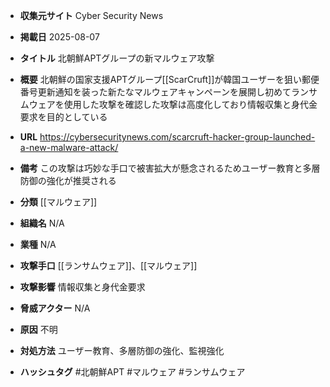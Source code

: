 - **収集元サイト**
Cyber Security News

- **掲載日**
2025-08-07

- **タイトル**
北朝鮮APTグループの新マルウェア攻撃

- **概要**
北朝鮮の国家支援APTグループ[[ScarCruft]]が韓国ユーザーを狙い郵便番号更新通知を装った新たなマルウェアキャンペーンを展開し初めてランサムウェアを使用した攻撃を確認した攻撃は高度化しており情報収集と身代金要求を目的としている

- **URL**
https://cybersecuritynews.com/scarcruft-hacker-group-launched-a-new-malware-attack/

- **備考**
この攻撃は巧妙な手口で被害拡大が懸念されるためユーザー教育と多層防御の強化が推奨される

- **分類**
[[マルウェア]]

- **組織名**
N/A

- **業種**
N/A

- **攻撃手口**
[[ランサムウェア]]、[[マルウェア]]

- **攻撃影響**
情報収集と身代金要求

- **脅威アクター**
N/A

- **原因**
不明

- **対処方法**
ユーザー教育、多層防御の強化、監視強化

- **ハッシュタグ**
#北朝鮮APT #マルウェア #ランサムウェア
